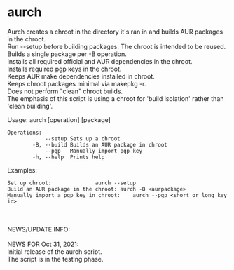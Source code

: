 # aurch
Aurch creates a chroot in the directory it's ran in and builds AUR packages in the chroot. <br>
Run --setup before building packages. The chroot is intended to be reused. <br>
Builds a single package per -B operation. <br>
Installs all required official and AUR dependencies in the chroot. <br>
Installs required pgp keys in the chroot. <br>
Keeps AUR make dependencies installed in chroot. <br>
Keeps chroot packages minimal via makepkg -r. <br>
Does not perform "clean" chroot builds. <br>
The emphasis of this script is using a chroot for 'build isolation' rather than 'clean building'. <br>

Usage: aurch [operation] [package]

    Operations:
    		    --setup	Sets up a chroot
    		-B, --build	Builds an AUR package in chroot
    		    --pgp	Manually import pgp key
    		-h, --help	Prints help

Examples: <br>

    Set up chroot:				aurch --setup
    Build an AUR package in the chroot:	aurch -B <aurpackage>
    Manually import a pgp key in chroot:	aurch --pgp <short or long key id>

<br>
<br>
NEWS/UPDATE INFO:<br>
<br>
NEWS FOR Oct 31, 2021: <br>
Initial release of the aurch script. <br>
The script is in the testing phase. <br>
